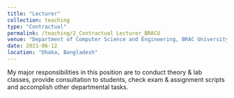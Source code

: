 ```yaml
---
title: "Lecturer"
collection: teaching
type: "Contractual"
permalink: /teaching/2_Contractual Lecturer_BRACU
venue: "Department of Computer Science and Engineering, BRAC University"
date: 2021-06-12
location: "Dhaka, Bangladesh"
---
```


My major responsibilities in this position are to conduct theory & lab classes, provide consultation to students, check exam & assignment scripts and accomplish other departmental tasks.
